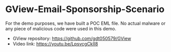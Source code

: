 # GView-Email-Sponsorship-Scenario

For the demo purposes, we have built a POC EML file. No actual malware or any piece of malicious code were used in this demo.

* GView repository: https://github.com/gdt050579/GView
* Video link: https://youtu.be/LpsvcgCkII8
